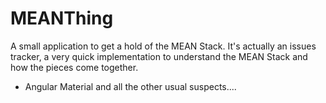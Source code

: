 # MEANThing
A small application to get a hold of the MEAN Stack. 
It's actually an issues tracker, a very quick implementation to understand the MEAN Stack and how the pieces come together.

- Angular Material 
and all the other usual suspects....


